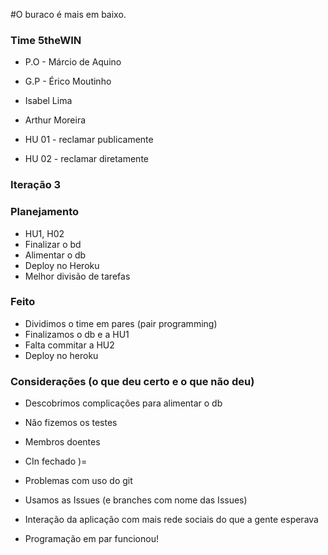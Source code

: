 #O buraco é mais em baixo.

### Time 5theWIN
* P.O - Márcio de Aquino
* G.P - Érico Moutinho
* Isabel Lima 
* Arthur Moreira


* HU 01 - reclamar publicamente

* HU 02 - reclamar diretamente

### Iteração 3

### Planejamento
* HU1, H02
* Finalizar o bd
* Alimentar o db
* Deploy no Heroku
* Melhor divisão de tarefas

### Feito
* Dividimos o time em pares (pair programming)
* Finalizamos o db e a HU1
* Falta commitar a HU2
* Deploy no heroku


### Considerações (o que deu certo e o que não deu)
* Descobrimos complicações para alimentar o db
* Não fizemos os testes 
* Membros doentes
* CIn fechado )=
* Problemas com uso do git


* Usamos as Issues (e branches com nome das Issues) 
* Interação da aplicação com mais rede sociais do que a gente esperava 
* Programação em par funcionou! 

